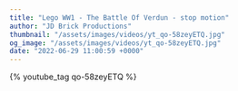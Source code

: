 ```yaml
---
title: "Lego WW1 - The Battle Of Verdun - stop motion"
author: "JD Brick Productions"
thumbnail: "/assets/images/videos/yt_qo-58zeyETQ.jpg"
og_image: "/assets/images/videos/yt_qo-58zeyETQ.jpg"
date: "2022-06-29 11:00:59 +0000"
---
```


{% youtube_tag qo-58zeyETQ %}

